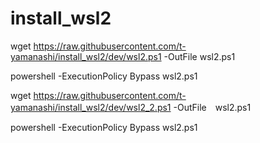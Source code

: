 # install_wsl2

wget https://raw.githubusercontent.com/t-yamanashi/install_wsl2/dev/wsl2.ps1 -OutFile wsl2.ps1

powershell -ExecutionPolicy Bypass wsl2.ps1

wget https://raw.githubusercontent.com/t-yamanashi/install_wsl2/dev/wsl2_2.ps1 -OutFile　wsl2.ps1

powershell -ExecutionPolicy Bypass wsl2.ps1
